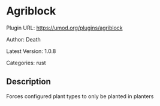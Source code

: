 # Agriblock

Plugin URL: https://umod.org/plugins/agriblock

Author: Death

Latest Version: 1.0.8

Categories: rust

## Description

Forces configured plant types to only be planted in planters
